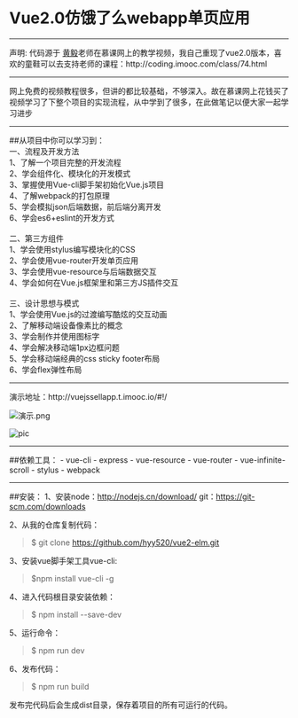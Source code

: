 # Vue2.0仿饿了么webapp单页应用
<hr>
声明: 代码源于 <a  href="https://github.com/ustbhuangyi">黄毅</a>老师在慕课网上的教学视频，我自己重现了vue2.0版本，喜欢的童鞋可以去支持老师的课程：http://coding.imooc.com/class/74.html
<hr>

网上免费的视频教程很多，但讲的都比较基础，不够深入。故在慕课网上花钱买了视频学习了下整个项目的实现流程，从中学到了很多，在此做笔记以便大家一起学习进步
<hr>
##从项目中你可以学习到：<br />     
一、流程及开发方法<br />     
1、了解一个项目完整的开发流程<br />    
2、学会组件化、模块化的开发模式<br />     
3、掌握使用Vue-cli脚手架初始化Vue.js项目<br />    
4、了解webpack的打包原理<br />     
5、学会模拟json后端数据，前后端分离开发<br />    
6、学会es6+eslint的开发方式<br /> 
<br /> 
二、第三方组件<br />
1、学会使用stylus编写模块化的CSS<br />
2、学会使用vue-router开发单页应用<br />
3、学会使用vue-resource与后端数据交互<br />
4、学会如何在Vue.js框架里和第三方JS插件交互<br />
<br /> 
三、设计思想与模式<br />
1、学会使用Vue.js的过渡编写酷炫的交互动画<br />
2、了解移动端设备像素比的概念<br />
3、学会制作并使用图标字<br />
4、学会解决移动端1px边框问题<br />
5、学会移动端经典的css sticky footer布局<br />
6、学会flex弹性布局<br />

<hr>
演示地址：http://vuejssellapp.t.imooc.io/#!/

![演示.png](http://upload-images.jianshu.io/upload_images/4670483-9a21e2ae16ea6ac6.png?imageMogr2/auto-orient/strip%7CimageView2/2/w/1240)

![pic](https://github.com/hyy520/vue2-elm/blob/master/static/img1-left.jpg?raw=true)

<hr>
##依赖工具：
- vue-cli
- express
- vue-resource
- vue-router
- vue-infinite-scroll
- stylus
- webpack

<hr>

##安装：
1、安装node：http://nodejs.cn/download/ 
     git：https://git-scm.com/downloads

2、从我的仓库复制代码：
> $ git clone https://github.com/hyy520/vue2-elm.git

3、安装vue脚手架工具vue-cli:
> $npm install vue-cli -g

4、进入代码根目录安装依赖：
> $ npm install --save-dev

5、运行命令：
> $ npm run dev

6、发布代码：
> $ npm run build



发布完代码后会生成dist目录，保存着项目的所有可运行的代码。

